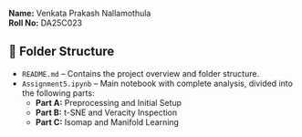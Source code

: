 **Name:** Venkata Prakash Nallamothula  
**Roll No:** DA25C023  

## 📁 Folder Structure

- `README.md` – Contains the project overview and folder structure.
- `Assignment5.ipynb` – Main notebook with complete analysis, divided into the following parts:
  - **Part A:**  Preprocessing and Initial Setup  
  - **Part B:** t-SNE and Veracity Inspection   
  - **Part C:** Isomap and Manifold Learning 
